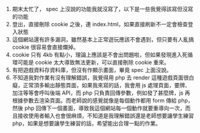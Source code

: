 1. 期末太忙了， spec 上沒說的功能我就沒寫了，以下是一些我覺得該寫但沒寫的功能
2. 登出，直接刪除 cookie 之後，連 index.html，如果直接刷新不一定會檢查登入狀態
3. 這個網站還有許多漏洞，雖然基本上正常遊玩應該不會遇到，但只要有人亂搞 cookie 很容易會直接爛掉。
4. cookie 只有 4kb 有點小，理論上應該是不會出問題啦，但如果發現進入死循環可能是 cookie 太大導致無法更新，可以直接刪除 cookie 重來。
5. 有把遊戲資料存資料庫，但沒有作顯示畫面，畢竟 spec 上面沒說。
6. 不知道我對作業有沒有理解錯誤，我覺得用 php 去 render 這種遊戲頁面很白癡，正常頂多輸出靜態頁面，如果我來寫的話，我會用 js 處理頁面，要牌、加注等等會呼叫後端 API，而 php 只負責回傳參數，例如發了甚麼牌，js 再根據參數去渲染頁面。而老師說的感覺就像是每個動作都用 form 傳給 php，然後 php 回傳下一個畫面，導致我這個網站每一個動作就要重導向一次，而且接收使用者輸入也會很麻煩，不知道是我理解錯誤還是老師想要讓學生練習php，如果是想要讓學生練習的話，希望能出合理一點的作業。
